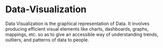 # Data-Visualization

Data Visualization is the graphical representation of Data. It involves producing efficient visual elements like charts, dashboards, graphs, mappings, etc. so as to give an accessible way of understanding trends, outliers, and patterns of data to people.
